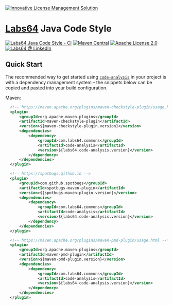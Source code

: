 <a href="https://netlicensing.io"><img src="https://netlicensing.io/img/netlicensing-stage-twitter.jpg" alt="Innovative License Management Solution"></a>

# [Labs64](https://www.labs64.com) Java Code Style

[![Labs64 Java Code Style - CI](https://github.com/Labs64/code-analysis/actions/workflows/code-analysis-ci.yml/badge.svg)](https://github.com/Labs64/code-analysis/actions/workflows/code-analysis-ci.yml)
[![Maven Central](https://maven-badges.herokuapp.com/maven-central/com.labs64.commons/code-analysis/badge.svg?style=flat)](https://maven-badges.herokuapp.com/maven-central/com.labs64.commons/code-analysis)
[![Apache License 2.0](https://img.shields.io/badge/License-Apache%202.0-blue.svg)](https://github.com/Labs64/code-analysis/blob/master/LICENSE)
[![Labs64 @ LinkedIn](https://img.shields.io/badge/Labs64-0077B5.svg?logo=LinkedIn)](https://www.linkedin.com/company/labs64-gmbh/)

## Quick Start

The recommended way to get started using [`code-analysis`](https://search.maven.org/#search%7Cga%7C1%7Cg%3A%22com.labs64.commons%22) in your project is with a dependency management system – the snippets below can be copied and pasted into your build configuration.

Maven:
```xml
  <!-- https://maven.apache.org/plugins/maven-checkstyle-plugin/usage.html -->
  <plugin>
      <groupId>org.apache.maven.plugins</groupId>
      <artifactId>maven-checkstyle-plugin</artifactId>
      <version>${maven-checkstyle-plugin.version}</version>
      <dependencies>
          <dependency>
              <groupId>com.labs64.commons</groupId>
              <artifactId>code-analysis</artifactId>
              <version>${labs64.code-analysis.version}</version>
          </dependency>
      </dependencies>
  </plugin>

  <!-- https://spotbugs.github.io -->
  <plugin>
      <groupId>com.github.spotbugs</groupId>
      <artifactId>spotbugs-maven-plugin</artifactId>
      <version>${spotbugs-maven-plugin.version}</version>
      <dependencies>
          <dependency>
              <groupId>com.labs64.commons</groupId>
              <artifactId>code-analysis</artifactId>
              <version>${labs64.code-analysis.version}</version>
          </dependency>
      </dependencies>
  </plugin>

  <!-- https://maven.apache.org/plugins/maven-pmd-plugin/usage.html -->
  <plugin>
      <groupId>org.apache.maven.plugins</groupId>
      <artifactId>maven-pmd-plugin</artifactId>
      <version>${maven-pmd-plugin.version}</version>
      <dependencies>
          <dependency>
              <groupId>com.labs64.commons</groupId>
              <artifactId>code-analysis</artifactId>
              <version>${labs64.code-analysis.version}</version>
          </dependency>
      </dependencies>
  </plugin>
```
